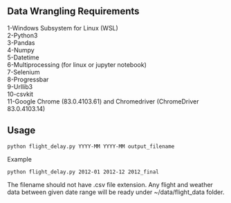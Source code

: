 ## Data Wrangling Requirements
1-Windows Subsystem for Linux (WSL) \
2-Python3 \
3-Pandas \
4-Numpy \
5-Datetime \
6-Multiprocessing (for linux or jupyter notebook) \
7-Selenium \
8-Progressbar \
9-Urllib3 \
10-csvkit \
11-Google Chrome (83.0.4103.61) and Chromedriver (ChromeDriver 83.0.4103.14)

## Usage
```
python flight_delay.py YYYY-MM YYYY-MM output_filename
```
Example
```
python flight_delay.py 2012-01 2012-12 2012_final
```
The filename should not have .csv file extension. Any flight and weather data between given date range will be ready under ~/data/flight_data folder.
